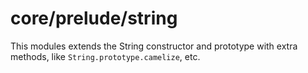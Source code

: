 # core/prelude/string

This modules extends the String constructor and prototype with extra methods, like `String.prototype.camelize`, etc.
